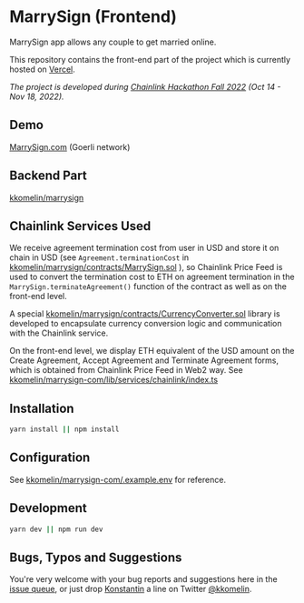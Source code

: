 # MarrySign (Frontend)
MarrySign app allows any couple to get married online.

This repository contains the front-end part of the project which is currently hosted on [Vercel](https://vercel.com/).

_The project is developed during [Chainlink Hackathon Fall 2022](https://hack.chain.link/) (Oct 14 - Nov 18, 2022)._

## Demo

[MarrySign.com](https://marrysign.com/) (Goerli network)

## Backend Part

[kkomelin/marrysign](https://github.com/kkomelin/marrysign)

## Chainlink Services Used

We receive agreement termination cost from user in USD and store it on chain in USD (see `Agreement.terminationCost` in [kkomelin/marrysign/contracts/MarrySign.sol](https://github.com/kkomelin/marrysign/blob/main/contracts/MarrySign.sol) ), so Chainlink Price Feed is used to convert the termination cost to ETH on agreement termination in the `MarrySign.terminateAgreement()` function of the contract as well as on the front-end level.

A special [kkomelin/marrysign/contracts/CurrencyConverter.sol](https://github.com/kkomelin/marrysign/blob/main/contracts/CurrencyConverter.sol) library is developed to encapsulate currency conversion logic and communication with the Chainlink service.

On the front-end level, we display ETH equivalent of the USD amount on the Create Agreement, Accept Agreement and Terminate Agreement forms, which is obtained from Chainlink Price Feed in Web2 way. See [kkomelin/marrysign-com/lib/services/chainlink/index.ts](https://github.com/kkomelin/marrysign-com/blob/main/lib/services/chainlink/index.ts)


## Installation

```bash
yarn install || npm install
```

## Configuration

See [kkomelin/marrysign-com/.example.env](https://github.com/kkomelin/marrysign-com/blob/main/.example.env) for reference.

## Development

```bash
yarn dev || npm run dev
```
## Bugs, Typos and Suggestions

You're very welcome with your bug reports and suggestions here in the [issue queue](https://github.com/kkomelin/marrysign-com/issues/new), or just drop [Konstantin](https://github.com/kkomelin) a line on Twitter [@kkomelin](https://twitter.com/kkomelin).
